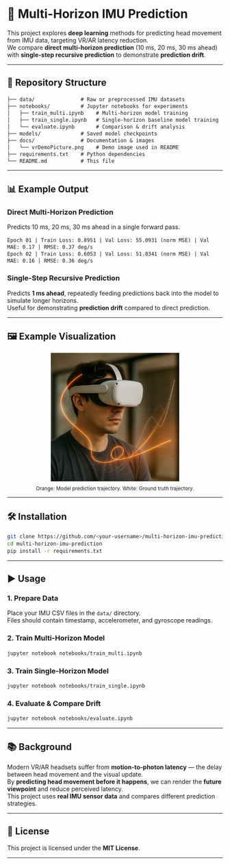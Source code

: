 # 🎯 Multi-Horizon IMU Prediction

This project explores **deep learning** methods for predicting head movement from IMU data, targeting VR/AR latency reduction.  
We compare **direct multi-horizon prediction** (10 ms, 20 ms, 30 ms ahead) with **single-step recursive prediction** to demonstrate **prediction drift**.

---

## 📂 Repository Structure

```
├── data/               # Raw or preprocessed IMU datasets
├── notebooks/          # Jupyter notebooks for experiments
│   ├── train_multi.ipynb    # Multi-horizon model training
│   ├── train_single.ipynb   # Single-horizon baseline model training
│   └── evaluate.ipynb       # Comparison & drift analysis
├── models/             # Saved model checkpoints
├── docs/               # Documentation & images
│   └── vrDemoPicture.png    # Demo image used in README
├── requirements.txt    # Python dependencies
└── README.md           # This file
```

---

## 📊 Example Output

### Direct Multi-Horizon Prediction
Predicts 10 ms, 20 ms, 30 ms ahead in a single forward pass.

```
Epoch 01 | Train Loss: 0.8951 | Val Loss: 55.0931 (norm MSE) | Val MAE: 0.17 | RMSE: 0.37 deg/s
Epoch 02 | Train Loss: 0.6053 | Val Loss: 51.8341 (norm MSE) | Val MAE: 0.16 | RMSE: 0.36 deg/s
```

### Single-Step Recursive Prediction
Predicts **1 ms ahead**, repeatedly feeding predictions back into the model to simulate longer horizons.  
Useful for demonstrating **prediction drift** compared to direct prediction.

---

## 🖼 Example Visualization

<p align="center">
  <img src="docs/vrDemoPicture.png" alt="IMU multi-horizon prediction demo" width="300">
  <br/>
  <sub>Orange: Model prediction trajectory. White: Ground truth trajectory.</sub>
</p>

---

## 🛠 Installation

```bash
git clone https://github.com/<your-username>/multi-horizon-imu-prediction.git
cd multi-horizon-imu-prediction
pip install -r requirements.txt
```

---

## ▶️ Usage

### 1. Prepare Data
Place your IMU CSV files in the `data/` directory.  
Files should contain timestamp, accelerometer, and gyroscope readings.

### 2. Train Multi-Horizon Model
```bash
jupyter notebook notebooks/train_multi.ipynb
```

### 3. Train Single-Horizon Model
```bash
jupyter notebook notebooks/train_single.ipynb
```

### 4. Evaluate & Compare Drift
```bash
jupyter notebook notebooks/evaluate.ipynb
```

---

## 📚 Background

Modern VR/AR headsets suffer from **motion-to-photon latency** — the delay between head movement and the visual update.  
By **predicting head movement before it happens**, we can render the **future viewpoint** and reduce perceived latency.  
This project uses **real IMU sensor data** and compares different prediction strategies.

---

## 📄 License
This project is licensed under the **MIT License**.

---

